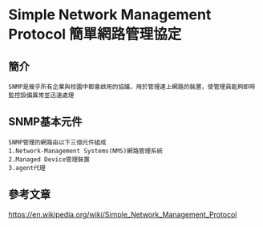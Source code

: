 # Simple Network Management Protocol 簡單網路管理協定 #

## 簡介 ##

    SNMP是幾乎所有企業與校園中都會啟用的協議，用於管理連上網路的裝置，使管理員能夠即時監控設備異常並迅速處理

## SNMP基本元件 ##

    SNMP管理的網路由以下三個元件組成
    1.Network-Management Systems(NMS)網路管理系統
    2.Managed Device管理裝置
    3.agent代理

## 參考文章 ##

https://en.wikipedia.org/wiki/Simple_Network_Management_Protocol